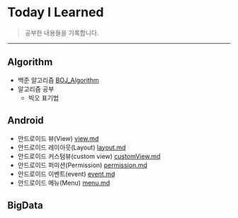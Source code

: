 # Today I Learned
>공부한 내용들을 기록합니다.

-------------------------------

## Algorithm
* 백준 알고리즘 [BOJ_Algorithm](https://github.com/HyunA0223/BOJ)
* 알고리즘 공부
  + 빅오 표기법

## Android
* 안드로이드 뷰(View) [view.md](https://github.com/HyunA0223/TIL/blob/main/Android/view.md)
* 안드로이드 레이아웃(Layout) [layout.md](Android/layout.md)
* 안드로이드 커스텀뷰(custom view) [customView.md](Android/customView.md)
* 안드로이드 퍼미션(Permission) [permission.md](Android/permission.md)
* 안드로이드 이벤트(event) [event.md](Android/event.md)
* 안드로이드 메뉴(Menu) [menu.md](Android/menu.md)

## BigData
